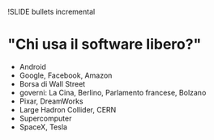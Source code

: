 !SLIDE bullets incremental

# "Chi usa il software libero?"

* Android
* Google, Facebook, Amazon
* Borsa di Wall Street
* governi: La Cina, Berlino, Parlamento francese, Bolzano
* Pixar, DreamWorks
* Large Hadron Collider, CERN
* Supercomputer
* SpaceX, Tesla
